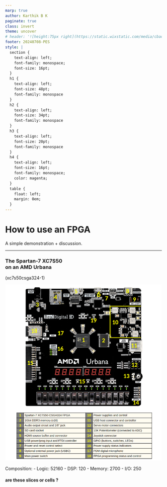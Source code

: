 ```yaml
---
marp: true
author: Karthik B K
paginate: true
class: invert
theme: uncover
# header: '![height:75px right](https://static.wixstatic.com/media/cbade5_3163132011d84883993e56170c2a34ba~mv2.png/v1/crop/x_0,y_28,w_2084,h_2028/fill/w_334,h_326,al_c,q_85,usm_0.66_1.00_0.01,enc_auto/New%20Logo-01.png)'
footer: 20240708-PES
style: |
  section {
    text-align: left;
    font-family: monospace;
    font-size: 16pt;
  }
  h1 {
    text-align: left;
    font-size: 48pt;
    font-family: monospace
  }
  h2 {
    text-align: left;
    font-size: 34pt;
    font-family: monospace
  }
  h3 {
    text-align: left;
    font-size: 20pt;
    font-family: monospace
  }
  h4 {
    text-align: left;
    font-size: 16pt;
    font-family: monospace;
    color: magenta;
  }
  table {
    float: left;
    margin: 0em;
  }
---
```


# How to use an FPGA
A simple demonstration + discussion. <br>

---

### The Spartan-7 XC7S50 <br> on an AMD Urbana

(xc7s50csga324-1)

![bg left:45%](images/urbana-overview.png)

Composition:
    - Logic: 52160
    - DSP: 120
    - Memory: 2700
    - I/O: 250

#### are these slices or cells ?

